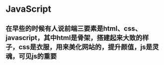 # JavaScript

## 在早些的时候有人说前端三要素是html、css、javascript，其中html是骨架，搭建起来大致的样子，css是衣服，用来美化网站的，提升颜值，js是灵魂，可见js的重要